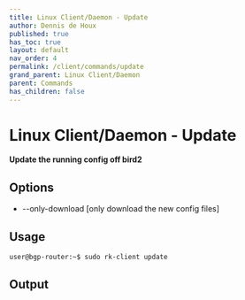 ```yaml
---
title: Linux Client/Daemon - Update
author: Dennis de Houx
published: true
has_toc: true
layout: default
nav_order: 4
permalink: /client/commands/update
grand_parent: Linux Client/Daemon
parent: Commands
has_children: false
---
```


# Linux Client/Daemon - Update

**Update the running config off bird2**

## Options

- --only-download [only download the new config files]

## Usage

```bash
user@bgp-router:~$ sudo rk-client update
```

## Output
